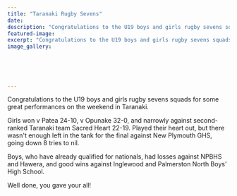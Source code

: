 ```yaml
---
title: "Taranaki Rugby Sevens"
date: 
description: "Congratulations to the U19 boys and girls rugby sevens squads for some great performances on the weekend in Taranaki."
featured-image: 
excerpt: "Congratulations to the U19 boys and girls rugby sevens squads for some great performances on the weekend in Taranaki."
image_gallery:
	
	
	
	
	
---
```


<p><span><span>Congratulations to the U19 boys and girls rugby sevens squads for some great performances on the weekend in Taranaki. </span></span></p>
<p><span><span>Girls won v Patea 24-10, v Opunake 32-0, and narrowly against second-ranked Taranaki team Sacred Heart 22-19. Played their heart out, but there wasn't enough left in the tank for the final against New Plymouth GHS, going down 8 tries to nil. </span></span></p>
<p><span><span>Boys, who have already qualified for nationals, had losses against NPBHS and Hawera, and good wins against Inglewood and Palmerston North Boys' High School.</span></span></p>
<p><span>Well done, you gave your all!</span></p>

